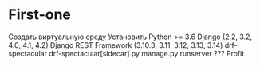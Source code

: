 # First-one
Создать виртуальную среду 
Установить 
  Python >= 3.6
  Django (2.2, 3.2, 4.0, 4.1, 4.2)
  Django REST Framework (3.10.3, 3.11, 3.12, 3.13, 3.14)
  drf-spectacular
  drf-spectacular[sidecar]
py manage.py runserver 
???
Profit
